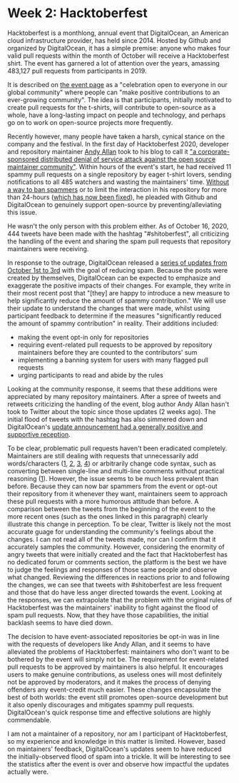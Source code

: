 # Week 2: Hacktoberfest

Hacktoberfest is a monthlong, annual event that DigitalOcean, an American cloud infrastructure provider, has held since 2014. Hosted by Github and organized by DigitalOcean, it has a simple premise: anyone who makes four valid pull requests within the month of October will receive a Hacktoberfest shirt. The event has garnered a lot of attention over the years, amassing 483,127 pull requests from participants in 2019.

It is described on [the event page](https://hacktoberfest.digitalocean.com/) as a "celebration open to everyone in our global community" where people can "make positive contributions to an ever-growing community". The idea is that participants, initially motivated to create pull requests for the t-shirts, will contribute to open-source as a whole, have a long-lasting impact on people and technology, and perhaps go on to work on open-source projects more frequently.

Recently however, many people have taken a harsh, cynical stance on the company and the festival. In the first day of Hacktoberfest 2020, developer and repository maintainer [Andy Allan](https://twitter.com/gravitystorm) took to his blog to call it ["a corporate-sponsored distributed denial of service attack against the open source maintainer community"](https://blog.domenic.me/hacktoberfest/). Within hours of the event's start, he had received 11 spammy pull requests on a single repository by eager t-shirt lovers, sending notifications to all 485 watchers and wasting the maintainers' time. [Without a way to ban spammers](https://twitter.com/MattIPv4/status/1311390054334554113) or to limit the interaction in his repository for more than 24-hours ([which has now been fixed](https://twitter.com/github/status/1311772722234560517)), he pleaded with Github and DigitalOcean to genuinely support open-source by preventing/alleviating this issue.

He wasn't the only person with this problem either. As of October 16, 2020, 444 tweets have been made with the hashtag "#shitoberfest", all criticizing the handling of the event and sharing the spam pull requests that repository maintainers were receiving.

In response to the outrage, DigitalOcean released a [series of updates from October 1st to 3rd](https://hacktoberfest.digitalocean.com/hacktoberfest-update) with the goal of reducing spam. Because the posts were created by themselves, DigitalOcean can be expected to emphasize and exaggerate the positive impacts of their changes. For example, they write in their most recent post that "[they] are happy to introduce a new measure to help significantly reduce the amount of spammy contribution." We will use their update to understand the changes that were made, whilst using participant feedback to determine if the measures "significantly reduced the amount of spammy contribution" in reality. Their additions included: 
- making the event opt-in only for repositories
- requiring event-related pull requests to be approved by repository maintainers before they are counted to the contributors' sum
- implementing a banning system for users with many flagged pull requests
- urging participants to read and abide by the rules

Looking at the community response, it seems that these additions were appreciated by many repository maintainers. After a spree of tweets and retweets criticizing the handling of the event, blog author Andy Allan hasn't took to Twitter about the topic since those updates (2 weeks ago). The initial flood of tweets with the hashtag has also simmered down and DigitalOcean's [update announcement had a generally positive and supportive reception](https://twitter.com/hacktoberfest/status/1312221208667185153).

To be clear, problematic pull requests haven't been eradicated completely. Maintainers are still dealing with requests that unnecessarily add words/characters ([1](https://twitter.com/emmalearnscode/status/1314946091943682051), [2](https://twitter.com/shpankus/status/1313637510560481280), [3](https://twitter.com/psuranas/status/1312425016487682054), [4](https://twitter.com/_abim_/status/1313478447252078593)) or arbitrarily change code syntax, such as converting between single-line and multi-line comments without practical reasoning ([1](https://twitter.com/ShivamJoker/status/1314783210836955142)). However, the issue seems to be much less prevalent than before. Because they can now bar spammers from the event or opt-out their repository from it whenever they want, maintainers seem to approach these pull requests with a more humorous attitude than before. A comparison between the tweets from the beginning of the event to the more recent ones (such as the ones linked in this paragraph) clearly illustrate this change in perception. To be clear, Twitter is likely not the most accurate guage for understanding the community's feelings about the changes. I can not read all of the tweets made, nor can I confirm that it accurately samples the community. However, considering the enormity of angry tweets that were initially created and the fact that Hacktoberfest has no dedicated forum or comments section, the platform is the best we have to judge the feelings and responses of those same people and observe what changed. Reviewing the differences in reactions prior to and following the changes, we can see that tweets with #shitoberfest are less frequent and those that do have less anger directed towards the event. Looking at the responses, we can extrapolate that the problem with the original rules of Hacktoberfest was the maintainers' inability to fight against the flood of spam pull requests. Now, that they have those capabilities, the initial backlash seems to have died down.

The decision to have event-associated repositories be opt-in was in line with the requests of developers like Andy Allan, and it seems to have alleviated the problems of Hacktoberfest: maintainers who don't want to be bothered by the event will simply not be. The requirement for event-related pull requests to be approved by maintainers is also helpful. It encourages users to make genuine contributions, as useless ones will most definitely not be approved by moderators, and it makes the process of denying offenders any event-credit much easier. These changes encapsulate the best of both worlds: the event still promotes open-source development but it also openly discourages and mitigates spammy pull requests. DigitalOcean's quick response time and effective solutions are highly commendable.

I am not a maintainer of a repository, nor am I participant of Hacktoberfest, so my experience and knowledge in this matter is limited. However, based on maintainers' feedback, DigitalOcean's updates seem to have reduced the initially-observed flood of spam into a trickle. It will be interesting to see the statistics after the event is over and observe how impactful the updates actually were.
